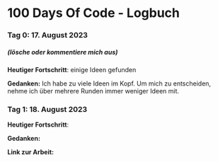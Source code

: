 # 100 Days Of Code - Logbuch

### Tag 0: 17. August 2023
##### (lösche oder kommentiere mich aus)

**Heutiger Fortschritt**: einige Ideen gefunden

**Gedanken:** Ich habe zu viele Ideen im Kopf. Um mich zu entscheiden, nehme ich über mehrere Runden immer weniger Ideen mit.

### Tag 1: 18. August 2023

**Heutiger Fortschritt**: 

**Gedanken:** 

**Link zur Arbeit:** 
